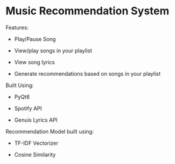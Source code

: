 # Music Recommendation System

Features:

- Play/Pause Song

- View/play songs in your playlist

- View song lyrics

- Generate recommendations based on songs in your playlist
  
Built Using:

- PyQt6

- Spotify API

- Genuis Lyrics API

Recommendation Model built using:

- TF-IDF Vectorizer

- Cosine Similarity

